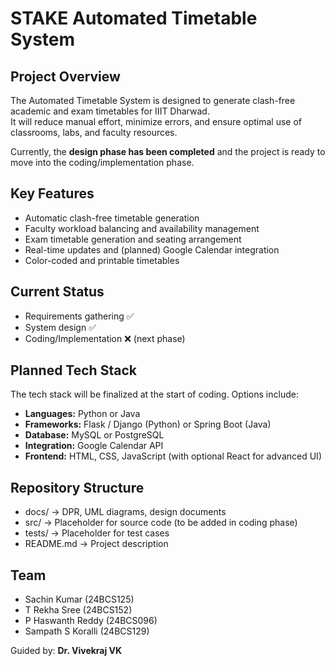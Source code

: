 # STAKE Automated Timetable System

##  Project Overview
The Automated Timetable System is designed to generate clash-free academic and exam timetables for IIIT Dharwad.  
It will reduce manual effort, minimize errors, and ensure optimal use of classrooms, labs, and faculty resources.

Currently, the **design phase has been completed** and the project is ready to move into the coding/implementation phase.

##  Key Features
- Automatic clash-free timetable generation  
- Faculty workload balancing and availability management  
- Exam timetable generation and seating arrangement  
- Real-time updates and (planned) Google Calendar integration  
- Color-coded and printable timetables  

##  Current Status
- Requirements gathering ✅  
- System design ✅  
- Coding/Implementation ❌ (next phase)  

##  Planned Tech Stack
The tech stack will be finalized at the start of coding. Options include:  
- **Languages:** Python or Java  
- **Frameworks:** Flask / Django (Python) or Spring Boot (Java)  
- **Database:** MySQL or PostgreSQL  
- **Integration:** Google Calendar API  
- **Frontend:** HTML, CSS, JavaScript (with optional React for advanced UI)
  
##  Repository Structure
- docs/ → DPR, UML diagrams, design documents
- src/ → Placeholder for source code (to be added in coding phase)
- tests/ → Placeholder for test cases
- README.md → Project description


##  Team
- Sachin Kumar (24BCS125)  
- T Rekha Sree (24BCS152)  
- P Haswanth Reddy (24BCS096)  
- Sampath S Koralli (24BCS129)  

Guided by: **Dr. Vivekraj VK**

